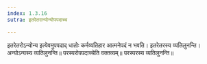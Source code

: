 ```yaml
---
index: 1.3.16
sutra: इतरेतरान्योन्योपपदाच्च

---
```

इतरेतरोऽन्योन्य इत्येवमुपपदाद् धातोः कर्मव्यतिहार आत्मनेपदं न भवति। इतरेतरस्य व्यतिलुनन्ति। अन्योऽन्यस्य व्यतिलुनन्ति॥ परस्परोपपदाच्चेति वक्तव्यम्॥ परस्परस्य व्यतिलुनन्ति॥